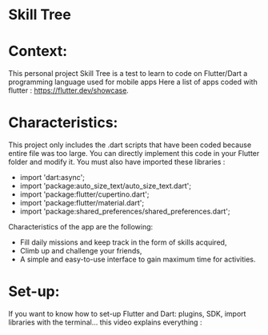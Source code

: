 # Skill Tree
# Context:
This personal project Skill Tree is a test to learn to code on Flutter/Dart a programming language used for mobile apps Here a list of apps coded with flutter : https://flutter.dev/showcase.
# Characteristics:
This project only includes the .dart scripts that have been coded because entire file was too large. You can directly implement this code in your Flutter folder and modify it. You must also have imported these libraries :
- import 'dart:async';
- import 'package:auto_size_text/auto_size_text.dart';
- import 'package:flutter/cupertino.dart';
- import 'package:flutter/material.dart';
- import 'package:shared_preferences/shared_preferences.dart';

Characteristics of the app are the following:
- Fill daily missions and keep track in the form of skills acquired,
- Climb up and challenge your friends,
- A simple and easy-to-use interface to gain maximum time for activities.
# Set-up:
If you want to know how to set-up Flutter and Dart: plugins, SDK, import libraries with the terminal... this video explains everything :
